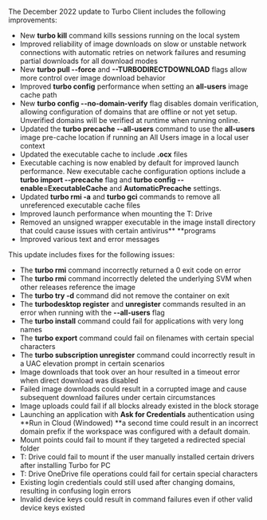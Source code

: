 The December 2022 update to Turbo Client includes the following improvements:

- New **turbo kill** command kills sessions running on the local system
- Improved reliability of image downloads on slow or unstable network connections with automatic retries on network failures and resuming partial downloads for all download modes
- New **turbo pull --force** and **--TURBODIRECTDOWNLOAD** flags allow more control over image download behavior
- Improved **turbo config** performance when setting an **all-users** image cache path
- New **turbo config --no-domain-verify** flag disables domain verification, allowing configuration of domains that are offline or not yet setup. Unverified domains will be verified at runtime when running online.
- Updated the **turbo precache --all-users** command to use the **all-users** image pre-cache location if running an All Users image in a local user context
- Updated the executable cache to include **.ocx** files
- Executable caching is now enabled by default for improved launch performance. New executable cache configuration options include a **turbo import --precache** flag and  **turbo config --enable=ExecutableCache** and **AutomaticPrecache** settings.
- Updated **turbo rmi -a** and **turbo gci** commands to remove all unreferenced executable cache files
- Improved launch performance when mounting the T: Drive
- Removed an unsigned wrapper executable in the image install directory that could cause issues with certain antivirus** **programs
- Improved various text and error messages

This update includes fixes for the following issues:

- The **turbo rmi** command incorrectly returned a 0 exit code on error
- The **turbo rmi** command incorrectly deleted the underlying SVM when other releases  reference the image
- The **turbo try -d** command did not remove the container on exit
- The **turbodesktop register** and **unregister** commands resulted in an error when running with the **--all-users** flag
- The **turbo install** command could fail for applications with very long names
- The **turbo export** command could fail on filenames with certain special characters
- The **turbo subscription unregister** command could incorrectly result in a UAC elevation prompt in certain scenarios
- Image downloads that took over an hour resulted in a timeout error when direct download was disabled
- Failed image downloads could result in a corrupted image and cause subsequent download failures under certain circumstances
- Image uploads could fail if all blocks already existed in the block storage
- Launching an application with **Ask for Credentials** authentication using **Run in Cloud (Windowed) **a second time could result in an incorrect domain prefix if the workspace was configured with a default domain.
- Mount points could fail to mount if they targeted a redirected special folder
- T: Drive could fail to mount if the user manually installed certain drivers after installing Turbo for PC
- T: Drive OneDrive file operations could fail for certain special characters
- Existing login credentials could still used after changing domains, resulting in confusing login errors
- Invalid device keys could result in command failures even if other valid device keys existed



